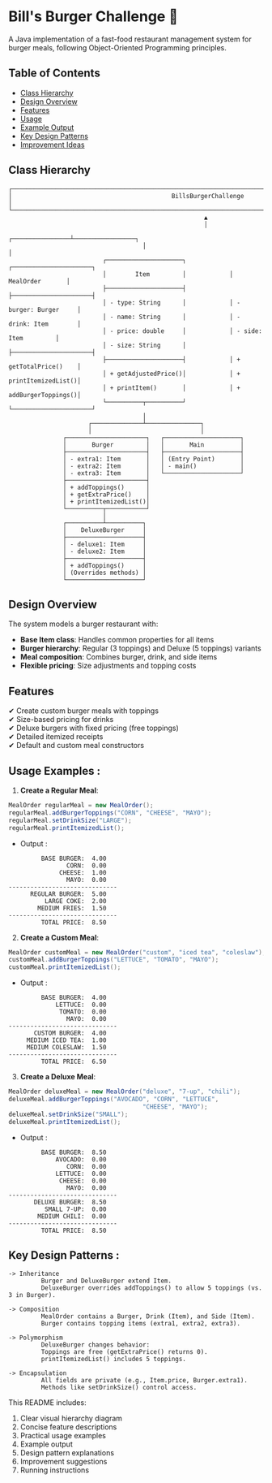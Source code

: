 # Bill's Burger Challenge 🍔

A Java implementation of a fast-food restaurant management system for burger meals, following Object-Oriented Programming principles.

## Table of Contents
- [Class Hierarchy](#class-hierarchy)
- [Design Overview](#design-overview)
- [Features](#features)
- [Usage](#usage)
- [Example Output](#example-output)
- [Key Design Patterns](#key-design-patterns)
- [Improvement Ideas](#improvement-ideas)

## Class Hierarchy
```
┌───────────────────────────────────────────────────────────────────────────────────────────────────────────────┐
│                                            BillsBurgerChallenge                                               │
└───────────────────────────────────────────────────────────────────────────────────────────────────────────────┘
                                                      ▲
                                                      │
                                     ┌────────────────┴─────────────────┐
                                     │                                  │
                          ┌─────────────────────┐            ┌──────────────────────┐
                          │        Item         │            │      MealOrder       │
                          ├─────────────────────┤            ├──────────────────────┤
                          │ - type: String      │            │ - burger: Burger     │
                          │ - name: String      │            │ - drink: Item        │
                          │ - price: double     │            │ - side: Item         │
                          │ - size: String      │            ├──────────────────────┤
                          ├─────────────────────┤            │ + getTotalPrice()    │
                          │ + getAdjustedPrice()│            │ + printItemizedList()│
                          │ + printItem()       │            │ + addBurgerToppings()│
                          └──────────┬──────────┘            └──────────────────────┘
                                     │
                      ┌──────────────┴───────────────┐
                      │                              │
               ┌──────────────────────┐   ┌─────────────────────┐
               │       Burger         │   │       Main          │
               ├──────────────────────┤   ├─────────────────────┤
               │ - extra1: Item       │   │ (Entry Point)       │
               │ - extra2: Item       │   │ - main()            │
               │ - extra3: Item       │   └─────────────────────┘
               ├──────────────────────┤
               │ + addToppings()      │
               │ + getExtraPrice()    │
               │ + printItemizedList()│
               └──────────┬───────────┘
                          │
               ┌──────────┴──────────┐
               │    DeluxeBurger     │
               ├─────────────────────┤
               │ - deluxe1: Item     │
               │ - deluxe2: Item     │
               ├─────────────────────┤
               │ + addToppings()     │
               │ (Overrides methods) │
               └─────────────────────┘

```


## Design Overview

The system models a burger restaurant with:
- **Base Item class**: Handles common properties for all items
- **Burger hierarchy**: Regular (3 toppings) and Deluxe (5 toppings) variants
- **Meal composition**: Combines burger, drink, and side items
- **Flexible pricing**: Size adjustments and topping costs

## Features

✔ Create custom burger meals with toppings  
✔ Size-based pricing for drinks  
✔ Deluxe burgers with fixed pricing (free toppings)  
✔ Detailed itemized receipts  
✔ Default and custom meal constructors  

## Usage Examples :

1. **Create a Regular Meal**:
```java
MealOrder regularMeal = new MealOrder();
regularMeal.addBurgerToppings("CORN", "CHEESE", "MAYO");
regularMeal.setDrinkSize("LARGE");
regularMeal.printItemizedList();
```
* Output :
````
         BASE BURGER:  4.00
                CORN:  0.00
              CHEESE:  1.00
                MAYO:  0.00
------------------------------
      REGULAR BURGER:  5.00
          LARGE COKE:  2.00
        MEDIUM FRIES:  1.50
------------------------------
         TOTAL PRICE:  8.50
````
2. **Create a Custom Meal**:
```java
MealOrder customMeal = new MealOrder("custom", "iced tea", "coleslaw");
customMeal.addBurgerToppings("LETTUCE", "TOMATO", "MAYO");
customMeal.printItemizedList();
```
* Output :
````
         BASE BURGER:  4.00
             LETTUCE:  0.00
              TOMATO:  0.00
                MAYO:  0.00
------------------------------
       CUSTOM BURGER:  4.00
     MEDIUM ICED TEA:  1.00
     MEDIUM COLESLAW:  1.50
------------------------------
         TOTAL PRICE:  6.50

````
3. **Create a Deluxe Meal**:
```java
MealOrder deluxeMeal = new MealOrder("deluxe", "7-up", "chili");
deluxeMeal.addBurgerToppings("AVOCADO", "CORN", "LETTUCE",
                                     "CHEESE", "MAYO");
deluxeMeal.setDrinkSize("SMALL");
deluxeMeal.printItemizedList();
```
* Output :
````
         BASE BURGER:  8.50
             AVOCADO:  0.00
                CORN:  0.00
             LETTUCE:  0.00
              CHEESE:  0.00
                MAYO:  0.00
------------------------------
       DELUXE BURGER:  8.50
          SMALL 7-UP:  0.00
        MEDIUM CHILI:  0.00
------------------------------
         TOTAL PRICE:  8.50

````

## Key Design Patterns :
```
-> Inheritance
         Burger and DeluxeBurger extend Item.
         DeluxeBurger overrides addToppings() to allow 5 toppings (vs. 3 in Burger).

-> Composition
         MealOrder contains a Burger, Drink (Item), and Side (Item).
         Burger contains topping items (extra1, extra2, extra3).

-> Polymorphism
         DeluxeBurger changes behavior:
         Toppings are free (getExtraPrice() returns 0).
         printItemizedList() includes 5 toppings.

-> Encapsulation
         All fields are private (e.g., Item.price, Burger.extra1).
         Methods like setDrinkSize() control access.
```

This README includes:

1. Clear visual hierarchy diagram
2. Concise feature descriptions
3. Practical usage examples
4. Example output
5. Design pattern explanations
6. Improvement suggestions
7. Running instructions


